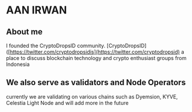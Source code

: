 # AAN IRWAN 

## About me 
I founded the CryptoDropsID community. [CryptoDropsID] ([https://twitter.com/cryptodropsidis](https://twitter.com/cryptodropsid) a place to discuss blockchain technology and crypto enthusiast groups from Indonesia

## We also serve as validators and Node Operators
currently we are validating on various chains such as Dyemsion, KYVE, Celestia Light Node and will add more in the future

## 
